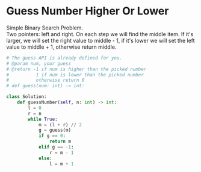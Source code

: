 # Guess Number Higher Or Lower
Simple Binary Search Problem. <br>
Two pointers: left and right. On each step we will find the middle item. If it's larger, we will set the right value to middle - 1, if it's lower we will set the left value to middle + 1, otherwise return middle.
```python
# The guess API is already defined for you.
# @param num, your guess
# @return -1 if num is higher than the picked number
#          1 if num is lower than the picked number
#          otherwise return 0
# def guess(num: int) -> int:

class Solution:
    def guessNumber(self, n: int) -> int:
        l = 0
        r = n
        while True:
            m = (l + r) // 2
            g = guess(m)
            if g == 0:
                return m
            elif g == -1:
                r = m - 1
            else:
                l = m + 1

```
